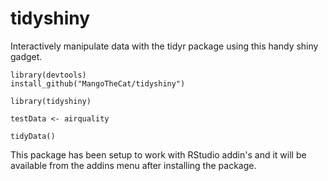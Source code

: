 # tidyshiny

Interactively manipulate data with the tidyr package using this handy shiny gadget. 

```
library(devtools)
install_github("MangoTheCat/tidyshiny")

library(tidyshiny)

testData <- airquality

tidyData()
```

This package has been setup to work with RStudio addin's and it will be available from the addins menu after installing the package.
